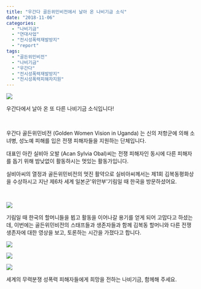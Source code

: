 ```yaml
---
title: "우간다 골든위민비전에서 날아 온 나비기금 소식"
date: "2018-11-06"
categories: 
  - "나비기금"
  - "연대사업"
  - "전시성폭력재발방지"
  - "report"
tags: 
  - "골든위민비전"
  - "나비기금"
  - "우간다"
  - "전시성폭력재발방지"
  - "전시성폭력피해자지원"
---
```


[![](https://womenandwar.net/kr/wp-content/uploads/2018/11/danche-sajin-300x200.jpg)](https://womenandwar.net/kr/wp-content/uploads/2018/11/danche-sajin.jpg)

우간다에서 날아 온 또 다른 나비기금 소식입니다!

 

우간다 골든위민비전 (Golden Women Vision in Uganda) 는 신의 저항군에 의해 소녀병, 성노예 피해를 입은 전쟁 피해자들을 지원하는 단체입니다.

대표인 아칸 실비아 오발 (Acan Sylvia Obal)씨는 전쟁 피해자인 동시에 다른 피해자를 돕기 위해 밤낮없이 활동하시는 멋있는 활동가입니다.

실비아씨의 열정과 골든위민비전의 멋진 활약으로 실비아씨께서는 제1회 김복동평화상을 수상하시고 지난 제6차 세계 일본군'위안부'기림일 때 한국을 방문하셨어요.

 

[![](https://womenandwar.net/kr/wp-content/uploads/2018/11/kimbokdong-halmeoniwa-daleun-saengjonja-yeongsang-sicheonghaneun-seutaepeuwa-saengjonjadeul-1-300x200.jpg)](https://womenandwar.net/kr/wp-content/uploads/2018/11/kimbokdong-halmeoniwa-daleun-saengjonja-yeongsang-sicheonghaneun-seutaepeuwa-saengjonjadeul-1.jpg)

기림일 때 한국의 할머니들을 뵙고 활동을 이어나갈 용기를 얻게 되어 고맙다고 하셨는데, 이번에는 골든위민비전의 스태프들과 생존자들과 함께 김복동 할머니와 다른 전쟁 생존자에 대한 영상을 보고, 토론하는 시간을 가졌다고 합니다.

[![](https://womenandwar.net/kr/wp-content/uploads/2018/11/GWVU-8-300x200.jpg)](https://womenandwar.net/kr/wp-content/uploads/2018/11/GWVU-8.jpg)

[![](https://womenandwar.net/kr/wp-content/uploads/2018/11/GWVU-7-300x200.jpg)](https://womenandwar.net/kr/wp-content/uploads/2018/11/GWVU-7.jpg)

[![](https://womenandwar.net/kr/wp-content/uploads/2018/11/GWVU-2-300x200.jpg)](https://womenandwar.net/kr/wp-content/uploads/2018/11/GWVU-2.jpg)

세계의 무력분쟁 성폭력 피해자들에게 희망을 전하는 나비기금, 함께해 주세요.

